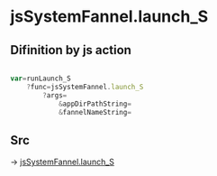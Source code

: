 # jsSystemFannel.launch_S

## Difinition by js action

```js.js

var=runLaunch_S
	?func=jsSystemFannel.launch_S
		?args=
			&appDirPathString=
			&fannelNameString=
```

## Src

-> [jsSystemFannel.launch_S](https://github.com/puutaro/CommandClick/blob/master/app/src/main/java/com/puutaro/commandclick/fragment_lib/terminal_fragment/js_interface/system/JsSystemFannel.kt#L11)


